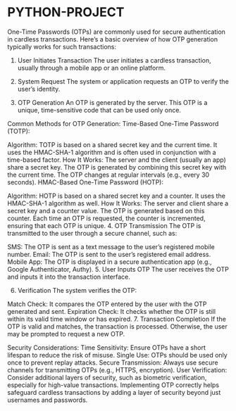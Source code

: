 # PYTHON-PROJECT
One-Time Passwords (OTPs) are commonly used for secure authentication in cardless transactions. Here’s a basic overview of how OTP generation typically works for such transactions:

1. User Initiates Transaction
The user initiates a cardless transaction, usually through a mobile app or an online platform.

2. System Request
The system or application requests an OTP to verify the user’s identity.

3. OTP Generation
An OTP is generated by the server. This OTP is a unique, time-sensitive code that can be used only once.

Common Methods for OTP Generation:
Time-Based One-Time Password (TOTP):

Algorithm: TOTP is based on a shared secret key and the current time. It uses the HMAC-SHA-1 algorithm and is often used in conjunction with a time-based factor.
How It Works: The server and the client (usually an app) share a secret key. The OTP is generated by combining this secret key with the current time. The OTP changes at regular intervals (e.g., every 30 seconds).
HMAC-Based One-Time Password (HOTP):

Algorithm: HOTP is based on a shared secret key and a counter. It uses the HMAC-SHA-1 algorithm as well.
How It Works: The server and client share a secret key and a counter value. The OTP is generated based on this counter. Each time an OTP is requested, the counter is incremented, ensuring that each OTP is unique.
4. OTP Transmission
The OTP is transmitted to the user through a secure channel, such as:

SMS: The OTP is sent as a text message to the user’s registered mobile number.
Email: The OTP is sent to the user’s registered email address.
Mobile App: The OTP is displayed in a secure authentication app (e.g., Google Authenticator, Authy).
5. User Inputs OTP
The user receives the OTP and inputs it into the transaction interface.

6. Verification
The system verifies the OTP:

Match Check: It compares the OTP entered by the user with the OTP generated and sent.
Expiration Check: It checks whether the OTP is still within its valid time window or has expired.
7. Transaction Completion
If the OTP is valid and matches, the transaction is processed. Otherwise, the user may be prompted to request a new OTP.

Security Considerations:
Time Sensitivity: Ensure OTPs have a short lifespan to reduce the risk of misuse.
Single Use: OTPs should be used only once to prevent replay attacks.
Secure Transmission: Always use secure channels for transmitting OTPs (e.g., HTTPS, encryption).
User Verification: Consider additional layers of security, such as biometric verification, especially for high-value transactions.
Implementing OTP correctly helps safeguard cardless transactions by adding a layer of security beyond just usernames and passwords.
